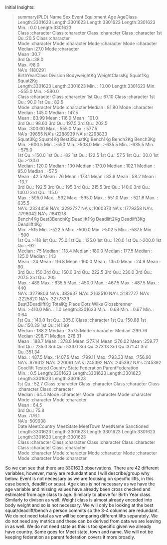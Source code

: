 Initial Insights:
> summary(PLD)
     Name               Sex               Event            Equipment              Age            AgeClass        
 Length:3301623     Length:3301623     Length:3301623     Length:3301623     Min.   : 0.0      Length:3301623    
 Class :character   Class :character   Class :character   Class :character   1st Qu.:20.5      Class :character  
 Mode  :character   Mode  :character   Mode  :character   Mode  :character   Median :27.0      Mode  :character  
                                                                             Mean   :30.7                        
                                                                             3rd Qu.:38.0                        
                                                                             Max.   :98.0                        
                                                                             NA's   :1180291                     
 BirthYearClass       Division          BodyweightKg    WeightClassKg         Squat1Kg          Squat2Kg      
 Length:3301623     Length:3301623     Min.   : 10.00   Length:3301623     Min.   :-555.0    Min.   :-580.0   
 Class :character   Class :character   1st Qu.: 67.10   Class :character   1st Qu.:  90.0    1st Qu.:  82.5   
 Mode  :character   Mode  :character   Median : 81.80   Mode  :character   Median : 145.0    Median : 147.5   
                                       Mean   : 83.99                      Mean   : 116.0    Mean   : 101.0   
                                       3rd Qu.: 98.60                      3rd Qu.: 197.5    3rd Qu.: 202.5   
                                       Max.   :300.00                      Max.   : 555.0    Max.   : 577.5   
                                       NA's   :39855                       NA's   :2288939   NA's   :2298833  
    Squat3Kg          Squat4Kg        Best3SquatKg        Bench1Kg          Bench2Kg          Bench3Kg      
 Min.   :-600.5    Min.   :-550      Min.   :-508.0    Min.   :-635.5    Min.   :-635.5    Min.   :-575.0   
 1st Qu.:-150.0    1st Qu.: -82      1st Qu.: 122.5    1st Qu.:  57.5    1st Qu.:  30.0    1st Qu.:-130.0   
 Median : 120.0    Median : 130      Median : 170.0    Median : 102.1    Median :  95.0    Median : -57.5   
 Mean   :  42.5    Mean   :  76      Mean   : 173.1    Mean   :  83.6    Mean   :  58.2    Mean   : -13.7   
 3rd Qu.: 192.5    3rd Qu.: 195      3rd Qu.: 215.5    3rd Qu.: 140.0    3rd Qu.: 140.0    3rd Qu.: 115.0   
 Max.   : 595.0    Max.   : 592      Max.   : 595.0    Max.   : 551.0    Max.   : 521.6    Max.   : 635.5   
 NA's   :2324458   NA's   :3292727   NA's   :1060373   NA's   :1779358   NA's   :1796042   NA's   :1841218  
    Bench4Kg        Best3BenchKg     Deadlift1Kg       Deadlift2Kg       Deadlift3Kg       Deadlift4Kg     
 Min.   :-515      Min.   :-522.5   Min.   :-500.0    Min.   :-502.5    Min.   :-587.5    Min.   :-500     
 1st Qu.:-118      1st Qu.:  75.0   1st Qu.: 125.0    1st Qu.: 120.0    1st Qu.:-200.0    1st Qu.: -92     
 Median :  75      Median : 113.4   Median : 180.0    Median : 177.5    Median : 125.0    Median : 143     
 Mean   :  24      Mean   : 116.8   Mean   : 160.0    Mean   : 135.0    Mean   :  24.9    Mean   :  80     
 3rd Qu.: 150      3rd Qu.: 150.0   3rd Qu.: 222.5    3rd Qu.: 230.0    3rd Qu.: 207.5    3rd Qu.: 205     
 Max.   : 488      Max.   : 635.5   Max.   : 450.0    Max.   : 467.5    Max.   : 487.5    Max.   : 440     
 NA's   :3279803   NA's   :383637   NA's   :2163510   NA's   :2182727   NA's   :2225820   NA's   :3277339  
 Best3DeadliftKg     TotalKg          Place                Dots            Wilks         Glossbrenner   
 Min.   :-410.0   Min.   :   1.0   Length:3301623     Min.   :  0.68   Min.   :  0.67   Min.   :  0.64  
 1st Qu.: 140.0   1st Qu.: 205.0   Class :character   1st Qu.:150.88   1st Qu.:150.29   1st Qu.:141.99  
 Median : 188.2   Median : 357.5   Mode  :character   Median :299.76   Median :298.71   Median :278.31  
 Mean   : 188.7   Mean   : 378.8                      Mean   :277.14   Mean   :276.02   Mean   :259.77  
 3rd Qu.: 235.0   3rd Qu.: 533.0                      3rd Qu.:373.13   3rd Qu.:371.41   3rd Qu.:351.34  
 Max.   : 487.5   Max.   :1407.5                      Max.   :799.11   Max.   :793.33   Max.   :756.90  
 NA's   :879312   NA's   :220061                      NA's   :245392   NA's   :245392   NA's   :245392  
    Goodlift         Tested            Country             State            Federation        ParentFederation  
 Min.   :  0.5    Length:3301623     Length:3301623     Length:3301623     Length:3301623     Length:3301623    
 1st Qu.: 52.7    Class :character   Class :character   Class :character   Class :character   Class :character  
 Median : 64.4    Mode  :character   Mode  :character   Mode  :character   Mode  :character   Mode  :character  
 Mean   : 64.5                                                                                                  
 3rd Qu.: 75.8                                                                                                  
 Max.   :176.1                                                                                                  
 NA's   :509938                                                                                                 
     Date           MeetCountry         MeetState           MeetTown           MeetName          Sanctioned       
 Length:3301623     Length:3301623     Length:3301623     Length:3301623     Length:3301623     Length:3301623    
 Class :character   Class :character   Class :character   Class :character   Class :character   Class :character  
 Mode  :character   Mode  :character   Mode  :character   Mode  :character   Mode  :character   Mode  :character

So we can see that there are 3301623 observations.
There are 42 different variables, however, many are redundant and I will describe/group why below.
Event is not necessary as we are focusing on specific lifts, in this case bench, deadlift or squat.
Age class is not necessary as we have the age variable and missing values have already been cross checked and estimated from age class to age.
Similarly to above for Birth Year class.
Similarly to divison as well.
Weight class is almost already encoded into body weight and so is not necessary.
We will only be looking at the best squat/deadlift/bench a person commits so the 3-4 columns are redundant.
We do not need total as we will be comparing different lifts separately.
We do not need any metrics and these can be derived from data we are leaving in as well.
We do not need state as this is too specific given we already have country.
Same goes for Meet state, town and name.
We will not be keeping federation as parent federation covers it more broadly.
